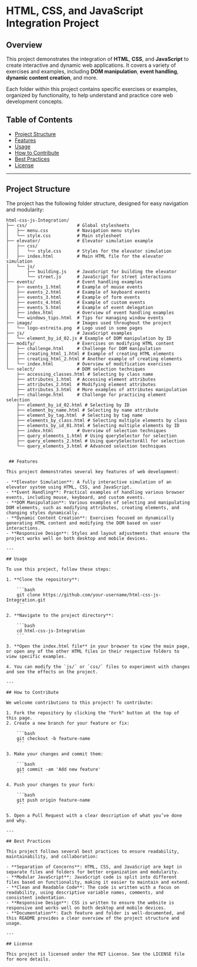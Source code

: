 # HTML, CSS, and JavaScript Integration Project

## Overview
This project demonstrates the integration of **HTML**, **CSS**, and **JavaScript** to create interactive and dynamic web applications. It covers a variety of exercises and examples, including **DOM manipulation**, **event handling**, **dynamic content creation**, and more.

Each folder within this project contains specific exercises or examples, organized by functionality, to help understand and practice core web development concepts.

## Table of Contents
- [Project Structure](#project-structure)
- [Features](#features)
- [Usage](#usage)
- [How to Contribute](#how-to-contribute)
- [Best Practices](#best-practices)
- [License](#license)

---

## Project Structure

The project has the following folder structure, designed for easy navigation and modularity:

```plaintext
html-css-js-Integration/
├── css/                   # Global stylesheets
│   ├── menu.css           # Navigation menu styles
│   └── style.css          # Main stylesheet
├── elevator/              # Elevator simulation example
│   ├── css/
│   │   └── style.css      # Styles for the elevator simulation
│   ├── index.html         # Main HTML file for the elevator simulation
│   └── js/
│       ├── building.js    # JavaScript for building the elevator
│       └── street.js      # JavaScript for street interactions
├── events/                # Event handling examples
│   ├── events_1.html      # Example of mouse events
│   ├── events_2.html      # Example of keyboard events
│   ├── events_3.html      # Example of form events
│   ├── events_4.html      # Example of custom events
│   ├── events_5.html      # Example of event delegation
│   ├── index.html         # Overview of event handling examples
│   └── windows_tips.html  # Tips for managing window events
├── image/                 # Images used throughout the project
│   └── logo-estreita.png  # Logo used in some pages
├── js/                    # JavaScript examples
│   └── element_by_id_02.js # Example of DOM manipulation by ID
├── modify/                # Exercises on modifying HTML content
│   ├── challenge.html     # Challenge for DOM manipulation
│   ├── creating_html_1.html # Example of creating HTML elements
│   ├── creating_html_2.html # Another example of creating elements
│   └── index.html         # Overview of modification exercises
└── select/                # DOM selection techniques
    ├── accessing_classes.html # Selecting by class name
    ├── attributes_1.html  # Accessing element attributes
    ├── attributes_2.html  # Modifying element attributes
    ├── attributes_3.html  # More examples of attributes manipulation
    ├── challenge.html     # Challenge for practicing element selection
    ├── element_by_id_02.html # Selecting by ID
    ├── element_by_name.html # Selecting by name attribute
    ├── element_by_tag.html  # Selecting by tag name
    ├── elements_by_class.html # Selecting multiple elements by class
    ├── elements_by_id_01.html # Selecting multiple elements by ID
    ├── index.html         # Overview of selection techniques
    ├── query_elements_1.html # Using querySelector for selection
    ├── query_elements_2.html # Using querySelectorAll for selection
    └── query_elements_3.html # Advanced selection techniques


 ## Features

This project demonstrates several key features of web development:

- **Elevator Simulation**: A fully interactive simulation of an elevator system using HTML, CSS, and JavaScript.
- **Event Handling**: Practical examples of handling various browser events, including mouse, keyboard, and custom events.
- **DOM Manipulation**: Various examples of selecting and manipulating DOM elements, such as modifying attributes, creating elements, and changing styles dynamically.
- **Dynamic Content Creation**: Exercises focused on dynamically generating HTML content and modifying the DOM based on user interactions.
- **Responsive Design**: Styles and layout adjustments that ensure the project works well on both desktop and mobile devices.

---

## Usage

To use this project, follow these steps:

1. **Clone the repository**:

    ```bash
    git clone https://github.com/your-username/html-css-js-Integration.git
    ```

2. **Navigate to the project directory**:

    ```bash
    cd html-css-js-Integration
    ```

3. **Open the index.html file** in your browser to view the main page, or open any of the other HTML files in their respective folders to view specific examples.

4. You can modify the `js/` or `css/` files to experiment with changes and see the effects on the project.

---

## How to Contribute

We welcome contributions to this project! To contribute:

1. Fork the repository by clicking the "Fork" button at the top of this page.
2. Create a new branch for your feature or fix:

    ```bash
    git checkout -b feature-name
    ```

3. Make your changes and commit them:

    ```bash
    git commit -am 'Add new feature'
    ```

4. Push your changes to your fork:

    ```bash
    git push origin feature-name
    ```

5. Open a Pull Request with a clear description of what you’ve done and why.

---

## Best Practices

This project follows several best practices to ensure readability, maintainability, and collaboration:

- **Separation of Concerns**: HTML, CSS, and JavaScript are kept in separate files and folders for better organization and modularity.
- **Modular JavaScript**: JavaScript code is split into different files based on functionality, making it easier to maintain and extend.
- **Clean and Readable Code**: The code is written with a focus on readability, using descriptive variable names, comments, and consistent indentation.
- **Responsive Design**: CSS is written to ensure the website is responsive and works well on both desktop and mobile devices.
- **Documentation**: Each feature and folder is well-documented, and this README provides a clear overview of the project structure and usage.

---

## License

This project is licensed under the MIT License. See the LICENSE file for more details.

